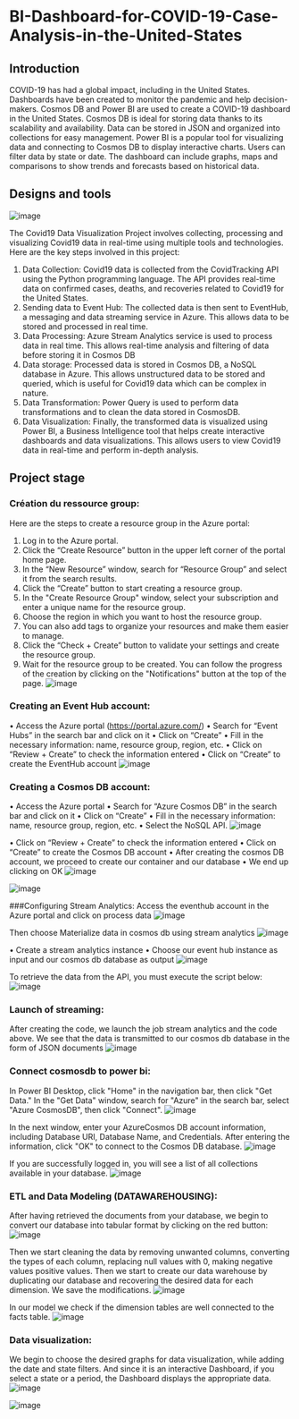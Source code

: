 # BI-Dashboard-for-COVID-19-Case-Analysis-in-the-United-States
## Introduction
COVID-19 has had a global impact, including in the United States. Dashboards have been created to monitor the pandemic and help decision-makers. Cosmos DB and Power BI are used to create a COVID-19 dashboard in the United States. Cosmos DB is ideal for storing data thanks to its scalability and availability. Data can be stored in JSON and organized into collections for easy management. Power BI is a popular tool for visualizing data and connecting to Cosmos DB to display interactive charts. Users can filter data by state or date. The dashboard can include graphs, maps and comparisons to show trends and forecasts based on historical data.
## Designs and tools
![image](https://github.com/KhalidElKassimi/BI-Dashboard-for-COVID-19-Case-Analysis-in-the-United-States/assets/110225378/138c430f-2bb1-4e5e-b2ab-a56fa37a3613)

The Covid19 Data Visualization Project involves collecting, processing and visualizing Covid19 data in real-time using multiple tools and technologies. Here are the key steps involved in this project:
1. Data Collection: Covid19 data is collected from the CovidTracking API using the Python programming language. The API provides real-time data on confirmed cases, deaths, and recoveries related to Covid19 for the United States.
2. Sending data to Event Hub: The collected data is then sent to EventHub, a messaging and data streaming service in Azure. This allows data to be stored and processed in real time.
3. Data Processing: Azure Stream Analytics service is used to process data in real time. This allows real-time analysis and filtering of data before storing it in Cosmos DB
4. Data storage: Processed data is stored in Cosmos DB, a NoSQL database in Azure. This allows unstructured data to be stored and queried, which is useful for Covid19 data which can be complex in nature.
5. Data Transformation: Power Query is used to perform data transformations and to clean the data stored in CosmosDB.
6. Data Visualization: Finally, the transformed data is visualized using Power BI, a Business Intelligence tool that helps create interactive dashboards and data visualizations. This allows users to view Covid19 data in real-time and perform in-depth analysis.
## Project stage
### Création du ressource group:
Here are the steps to create a resource group in the Azure portal:
1. Log in to the Azure portal.
2. Click the “Create Resource” button in the upper left corner of the portal home page.
3. In the “New Resource” window, search for “Resource Group” and select it from the search results.
4. Click the “Create” button to start creating a resource group.
5. In the "Create Resource Group" window, select your subscription and enter a unique name for the resource group.
6. Choose the region in which you want to host the resource group.
7. You can also add tags to organize your resources and make them easier to manage.
8. Click the “Check + Create” button to validate your settings and create the resource group.
9. Wait for the resource group to be created. You can follow the progress of the creation by clicking on the "Notifications" button at the top of the page.
![image](https://github.com/KhalidElKassimi/BI-Dashboard-for-COVID-19-Case-Analysis-in-the-United-States/assets/110225378/a32686cd-cced-43ab-ab65-af932cf5babf)
### Creating an Event Hub account:
• Access the Azure portal (https://portal.azure.com/)
• Search for “Event Hubs” in the search bar and click on it
• Click on “Create”
• Fill in the necessary information: name, resource group, region, etc.
• Click on “Review + Create” to check the information entered
• Click on “Create” to create the EventHub account
![image](https://github.com/KhalidElKassimi/BI-Dashboard-for-COVID-19-Case-Analysis-in-the-United-States/assets/110225378/79681bce-b218-4e50-b9cb-58deb4257183)

### Creating a Cosmos DB account:
• Access the Azure portal
• Search for “Azure Cosmos DB” in the search bar and click on it
• Click on “Create”
• Fill in the necessary information: name, resource group, region, etc.
• Select the NoSQL API.
![image](https://github.com/KhalidElKassimi/BI-Dashboard-for-COVID-19-Case-Analysis-in-the-United-States/assets/110225378/b3c9643c-4989-4001-b39f-c0b32234c9c1)

• Click on “Review + Create” to check the information entered
• Click on “Create” to create the Cosmos DB account
• After creating the cosmos DB account, we proceed to create our container and our database
• We end up clicking on OK
![image](https://github.com/KhalidElKassimi/BI-Dashboard-for-COVID-19-Case-Analysis-in-the-United-States/assets/110225378/d7e5f333-1a5b-4783-93da-05cd8a367798)

![image](https://github.com/KhalidElKassimi/BI-Dashboard-for-COVID-19-Case-Analysis-in-the-United-States/assets/110225378/2ad7bfe1-3f56-465a-a663-5bb92e672bbc)

###Configuring Stream Analytics:
Access the eventhub account in the Azure portal and click on process data
![image](https://github.com/KhalidElKassimi/BI-Dashboard-for-COVID-19-Case-Analysis-in-the-United-States/assets/110225378/d69b637b-ed72-4ab7-ac1a-6ece17fc5248)

Then choose Materialize data in cosmos db using stream analytics
![image](https://github.com/KhalidElKassimi/BI-Dashboard-for-COVID-19-Case-Analysis-in-the-United-States/assets/110225378/7d285d38-afa8-44ba-adc1-d6cb294a1275)

• Create a stream analytics instance
• Choose our event hub instance as input and our cosmos db database as output
![image](https://github.com/KhalidElKassimi/BI-Dashboard-for-COVID-19-Case-Analysis-in-the-United-States/assets/110225378/2683d79e-1e87-499e-8a28-1939db7213ba)

To retrieve the data from the API, you must execute the script below:
![image](https://github.com/KhalidElKassimi/BI-Dashboard-for-COVID-19-Case-Analysis-in-the-United-States/assets/110225378/31945204-7262-4dac-8215-605422558669)
### Launch of streaming:
After creating the code, we launch the job stream analytics and the code above. We see that the data is transmitted to our cosmos db database in the form of JSON documents
![image](https://github.com/KhalidElKassimi/BI-Dashboard-for-COVID-19-Case-Analysis-in-the-United-States/assets/110225378/b1941d55-7a8e-4432-beb8-5d52fbd67e63)

### Connect cosmosdb to power bi:
In Power BI Desktop, click "Home" in the navigation bar, then click "Get Data."
In the "Get Data" window, search for "Azure" in the search bar, select "Azure CosmosDB", then click "Connect".
![image](https://github.com/KhalidElKassimi/BI-Dashboard-for-COVID-19-Case-Analysis-in-the-United-States/assets/110225378/d3fa7ebe-62b0-4e29-afd5-a2306edbb1c0)

In the next window, enter your AzureCosmos DB account information, including Database URI, Database Name, and Credentials.
After entering the information, click "OK" to connect to the Cosmos DB database.
![image](https://github.com/KhalidElKassimi/BI-Dashboard-for-COVID-19-Case-Analysis-in-the-United-States/assets/110225378/59e7f233-14d9-4c66-a833-1d2740a0efb8)

If you are successfully logged in, you will see a list of all collections available in your database.
![image](https://github.com/KhalidElKassimi/BI-Dashboard-for-COVID-19-Case-Analysis-in-the-United-States/assets/110225378/7dba5ff1-5ea4-4736-ac8f-802c29b259c7)

### ETL and Data Modeling (DATAWAREHOUSING):
After having retrieved the documents from your database, we begin to convert our database into tabular format by clicking on the red button:
![image](https://github.com/KhalidElKassimi/BI-Dashboard-for-COVID-19-Case-Analysis-in-the-United-States/assets/110225378/3dc1c72c-afc7-4280-9634-b7fadc4192eb)

Then we start cleaning the data by removing unwanted columns, converting the types of each column, replacing null values with 0, making negative values positive values.
Then we start to create our data warehouse by duplicating our database and recovering the desired data for each dimension. We save the modifications.
![image](https://github.com/KhalidElKassimi/BI-Dashboard-for-COVID-19-Case-Analysis-in-the-United-States/assets/110225378/23d07235-5c4c-4dd4-a948-192a9929bd03)

In our model we check if the dimension tables are well connected to the facts table.
![image](https://github.com/KhalidElKassimi/BI-Dashboard-for-COVID-19-Case-Analysis-in-the-United-States/assets/110225378/4bb9d3dc-1764-476d-a7ef-f94f634d7a71)

### Data visualization:
We begin to choose the desired graphs for data visualization, while adding the date and state filters.
And since it is an interactive Dashboard, if you select a state or a period, the Dashboard displays the appropriate data.
![image](https://github.com/KhalidElKassimi/BI-Dashboard-for-COVID-19-Case-Analysis-in-the-United-States/assets/110225378/ef414d68-edd2-41d9-a64a-03dcb6e27d67)

![image](https://github.com/KhalidElKassimi/BI-Dashboard-for-COVID-19-Case-Analysis-in-the-United-States/assets/110225378/46ed43cc-7642-47f3-b520-a26da44814fa)











